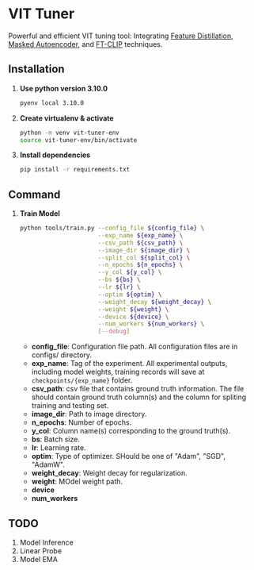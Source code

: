 # VIT Tuner
Powerful and efficient VIT tuning tool: Integrating [Feature Distillation](https://github.com/SwinTransformer/Feature-Distillation), [Masked Autoencoder](https://github.com/facebookresearch/mae), and [FT-CLIP](https://github.com/LightDXY/FT-CLIP) techniques.

## Installation
1. **Use python version 3.10.0**
   ```bash
   pyenv local 3.10.0
   ```

2. **Create virtualenv & activate**
   ```bash
   python -m venv vit-tuner-env
   source vit-tuner-env/bin/activate
   ```

3. **Install dependencies**
   ```bash
   pip install -r requirements.txt
   ```

## Command
1. **Train Model**
   ```bash
   python tools/train.py --config_file ${config_file} \
                         --exp_name ${exp_name} \
                         --csv_path ${csv_path} \
                         --image_dir ${image_dir} \
                         --split_col ${split_col} \
                         --n_epochs ${n_epochs} \
                         --y_col ${y_col} \
                         --bs ${bs} \
                         --lr ${lr} \
                         --optim ${optim} \
                         --weight_decay ${weight_decay} \
                         --weight ${weight} \
                         --device ${device} \
                         --num_workers ${num_workers} \
                         [--debug]
   ```
   + **config_file**: Configuration file path. All configuration files are in configs/ directory.
   + **exp_name**: Tag of the experiment. All experimental outputs, including model weights, training records will save at `checkpoints/{exp_name}` folder.
   + **csv_path**: csv file that contains ground truth information. The file should contain ground truth column(s) and the column for spliting training and testing set.
   + **image_dir**: Path to image directory.
   + **n_epochs**: Number of epochs.
   + **y_col**: Column name(s) corresponding to the ground truth(s).
   + **bs**: Batch size.
   + **lr**: Learning rate.
   + **optim**: Type of optimizer. SHould be one of "Adam", "SGD", "AdamW".
   + **weight_decay**: Weight decay for regularization.
   + **weight**: MOdel weight path.
   + **device**
   + **num_workers** 

## TODO
1. Model Inference
2. Linear Probe
3. Model EMA